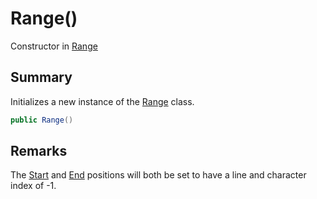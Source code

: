 # Range()

Constructor in [Range](api/csharp/yarn.compiler.range.md)

## Summary


Initializes a new instance of the  <a href="yarn.compiler.range.md">Range</a>  class.


```csharp
public Range()
```

## Remarks


The  <a href="yarn.compiler.range.start.md">Start</a>  and  <a href="yarn.compiler.range.end.md">End</a>  positions will both be
set to have a line and character index of -1.


